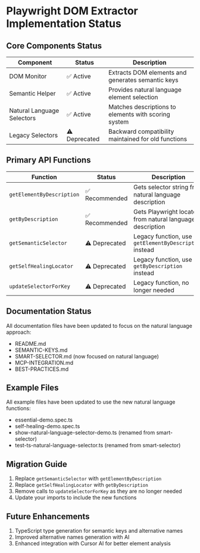 # Playwright DOM Extractor Implementation Status

## Core Components Status

| Component | Status | Description |
|-----------|--------|-------------|
| DOM Monitor | ✅ Active | Extracts DOM elements and generates semantic keys |
| Semantic Helper | ✅ Active | Provides natural language element selection |
| Natural Language Selectors | ✅ Active | Matches descriptions to elements with scoring system |
| Legacy Selectors | ⚠️ Deprecated | Backward compatibility maintained for old functions |

## Primary API Functions

| Function | Status | Description |
|----------|--------|-------------|
| `getElementByDescription` | ✅ Recommended | Gets selector string from natural language description |
| `getByDescription` | ✅ Recommended | Gets Playwright locator from natural language description |
| `getSemanticSelector` | ⚠️ Deprecated | Legacy function, use `getElementByDescription` instead |
| `getSelfHealingLocator` | ⚠️ Deprecated | Legacy function, use `getByDescription` instead |
| `updateSelectorForKey` | ⚠️ Deprecated | Legacy function, no longer needed |

## Documentation Status

All documentation files have been updated to focus on the natural language approach:

- README.md
- SEMANTIC-KEYS.md
- SMART-SELECTOR.md (now focused on natural language)
- MCP-INTEGRATION.md
- BEST-PRACTICES.md

## Example Files

All example files have been updated to use the new natural language functions:

- essential-demo.spec.ts
- self-healing-demo.spec.ts
- show-natural-language-selector-demo.ts (renamed from smart-selector)
- test-ts-natural-language-selector.ts (renamed from smart-selector)

## Migration Guide

1. Replace `getSemanticSelector` with `getElementByDescription`
2. Replace `getSelfHealingLocator` with `getByDescription`
3. Remove calls to `updateSelectorForKey` as they are no longer needed
4. Update your imports to include the new functions

## Future Enhancements

1. TypeScript type generation for semantic keys and alternative names
2. Improved alternative names generation with AI
3. Enhanced integration with Cursor AI for better element analysis
